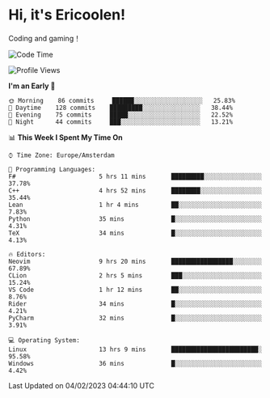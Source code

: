 # Hi, it's Ericoolen!
Coding and gaming！

<!--START_SECTION:waka-->
![Code Time](http://img.shields.io/badge/Code%20Time-663%20hrs%2023%20mins-blue)

![Profile Views](http://img.shields.io/badge/Profile%20Views-17-blue)

**I'm an Early 🐤** 

```text
🌞 Morning    86 commits     ██████░░░░░░░░░░░░░░░░░░░   25.83% 
🌆 Daytime    128 commits    █████████░░░░░░░░░░░░░░░░   38.44% 
🌃 Evening    75 commits     █████░░░░░░░░░░░░░░░░░░░░   22.52% 
🌙 Night      44 commits     ███░░░░░░░░░░░░░░░░░░░░░░   13.21%

```


📊 **This Week I Spent My Time On** 

```text
⌚︎ Time Zone: Europe/Amsterdam

💬 Programming Languages: 
F#                       5 hrs 11 mins       █████████░░░░░░░░░░░░░░░░   37.78% 
C++                      4 hrs 52 mins       ████████░░░░░░░░░░░░░░░░░   35.44% 
Lean                     1 hr 4 mins         ██░░░░░░░░░░░░░░░░░░░░░░░   7.83% 
Python                   35 mins             █░░░░░░░░░░░░░░░░░░░░░░░░   4.31% 
TeX                      34 mins             █░░░░░░░░░░░░░░░░░░░░░░░░   4.13%

🔥 Editors: 
Neovim                   9 hrs 20 mins       █████████████████░░░░░░░░   67.89% 
CLion                    2 hrs 5 mins        ███░░░░░░░░░░░░░░░░░░░░░░   15.24% 
VS Code                  1 hr 12 mins        ██░░░░░░░░░░░░░░░░░░░░░░░   8.76% 
Rider                    34 mins             █░░░░░░░░░░░░░░░░░░░░░░░░   4.21% 
PyCharm                  32 mins             █░░░░░░░░░░░░░░░░░░░░░░░░   3.91%

💻 Operating System: 
Linux                    13 hrs 9 mins       ████████████████████████░   95.58% 
Windows                  36 mins             █░░░░░░░░░░░░░░░░░░░░░░░░   4.42%

```


 Last Updated on 04/02/2023 04:44:10 UTC
<!--END_SECTION:waka-->

